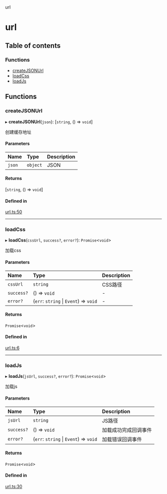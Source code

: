 url

# url

## Table of contents

### Functions

- [createJSONUrl](README.md#createjsonurl)
- [loadCss](README.md#loadcss)
- [loadJs](README.md#loadjs)

## Functions

### createJSONUrl

▸ **createJSONUrl**(`json`): [`string`, () => `void`]

创建缓存地址

#### Parameters

| Name | Type | Description |
| :------ | :------ | :------ |
| `json` | `object` | JSON |

#### Returns

[`string`, () => `void`]

#### Defined in

[url.ts:50](https://github.com/xizher/nhz-utils/blob/5b11f4a/src/url/url.ts#L50)

___

### loadCss

▸ **loadCss**(`cssUrl`, `success?`, `error?`): `Promise`<`void`\>

加载css

#### Parameters

| Name | Type | Description |
| :------ | :------ | :------ |
| `cssUrl` | `string` | CSS路径 |
| `success?` | () => `void` | - |
| `error?` | (`err`: `string` \| `Event`) => `void` | - |

#### Returns

`Promise`<`void`\>

#### Defined in

[url.ts:6](https://github.com/xizher/nhz-utils/blob/5b11f4a/src/url/url.ts#L6)

___

### loadJs

▸ **loadJs**(`jsUrl`, `success?`, `error?`): `Promise`<`void`\>

加载js

#### Parameters

| Name | Type | Description |
| :------ | :------ | :------ |
| `jsUrl` | `string` | JS路径 |
| `success?` | () => `void` | 加载成功完成回调事件 |
| `error?` | (`err`: `string` \| `Event`) => `void` | 加载错误回调事件 |

#### Returns

`Promise`<`void`\>

#### Defined in

[url.ts:30](https://github.com/xizher/nhz-utils/blob/5b11f4a/src/url/url.ts#L30)
